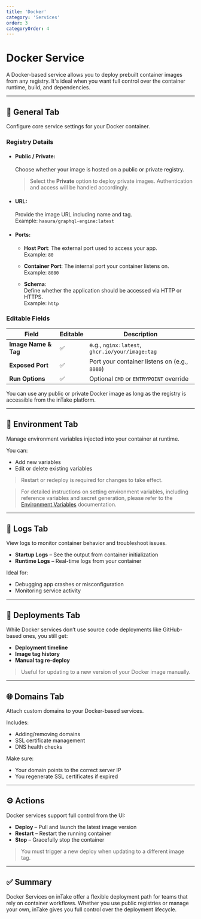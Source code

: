 ```yaml
---
title: 'Docker'
category: 'Services'
order: 3
categoryOrder: 4
---
```


# Docker Service

A Docker-based service allows you to deploy prebuilt container images from any
registry. It's ideal when you want full control over the container runtime,
build, and dependencies.

---

## 🔧 General Tab

Configure core service settings for your Docker container.

### Registry Details

- #### Public / Private:

  Choose whether your image is hosted on a public or private registry.

  > Select the **Private** option to deploy private images. Authentication and
  > access will be handled accordingly.

- #### URL:

  Provide the image URL including name and tag.  
  Example: `hasura/graphql-engine:latest`

- #### Ports:

  - **Host Port**: The external port used to access your app.  
    Example: `80`
  - **Container Port**: The internal port your container listens on.  
    Example: `8080`

  - **Schema**:  
    Define whether the application should be accessed via HTTP or HTTPS.  
    Example: `http`

### Editable Fields

<table>
  <thead>
    <tr>
      <th>Field</th>
      <th>Editable</th>
      <th>Description</th>
    </tr>
  </thead>
  <tbody>
    <tr>
      <td><strong>Image Name & Tag</strong></td>
      <td>✅</td>
      <td>e.g., <code>nginx:latest</code>, <code>ghcr.io/your/image:tag</code></td>
    </tr>
    <tr>
      <td><strong>Exposed Port</strong></td>
      <td>✅</td>
      <td>Port your container listens on (e.g., <code>8080</code>)</td>
    </tr>
    <tr>
      <td><strong>Run Options</strong></td>
      <td>✅</td>
      <td>Optional <code>CMD</code> or <code>ENTRYPOINT</code> override</td>
    </tr>
  </tbody>
</table>

You can use any public or private Docker image as long as the registry is
accessible from the inTake platform.

---

## 🌱 Environment Tab

Manage environment variables injected into your container at runtime.

You can:

- Add new variables
- Edit or delete existing variables

> Restart or redeploy is required for changes to take effect.

> For detailed instructions on setting environment variables, including
> reference variables and secret generation, please refer to the
> [Environment Variables](./environment-variables) documentation.

---

## 📜 Logs Tab

View logs to monitor container behavior and troubleshoot issues.

- **Startup Logs** – See the output from container initialization
- **Runtime Logs** – Real-time logs from your container

Ideal for:

- Debugging app crashes or misconfiguration
- Monitoring service activity

---

## 🚀 Deployments Tab

While Docker services don’t use source code deployments like GitHub-based ones,
you still get:

- **Deployment timeline**
- **Image tag history**
- **Manual tag re-deploy**

> Useful for updating to a new version of your Docker image manually.

---

## 🌐 Domains Tab

Attach custom domains to your Docker-based services.

Includes:

- Adding/removing domains
- SSL certificate management
- DNS health checks

Make sure:

- Your domain points to the correct server IP
- You regenerate SSL certificates if expired

---

## ⚙️ Actions

Docker services support full control from the UI:

- **Deploy** – Pull and launch the latest image version
- **Restart** – Restart the running container
- **Stop** – Gracefully stop the container

> You must trigger a new deploy when updating to a different image tag.

---

## ✅ Summary

Docker Services on inTake offer a flexible deployment path for teams that rely on
container workflows. Whether you use public registries or manage your own, inTake
gives you full control over the deployment lifecycle.
